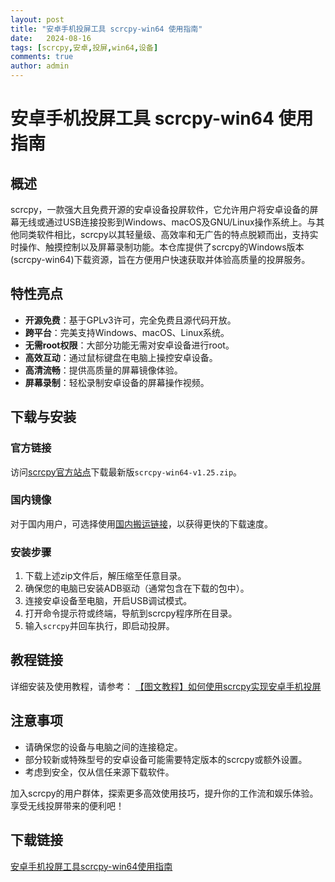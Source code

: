 ```yaml
---
layout: post
title: "安卓手机投屏工具 scrcpy-win64 使用指南"
date:   2024-08-16
tags: [scrcpy,安卓,投屏,win64,设备]
comments: true
author: admin
---
```

# 安卓手机投屏工具 scrcpy-win64 使用指南

## 概述

scrcpy，一款强大且免费开源的安卓设备投屏软件，它允许用户将安卓设备的屏幕无线或通过USB连接投影到Windows、macOS及GNU/Linux操作系统上。与其他同类软件相比，scrcpy以其轻量级、高效率和无广告的特点脱颖而出，支持实时操作、触摸控制以及屏幕录制功能。本仓库提供了scrcpy的Windows版本(scrcpy-win64)下载资源，旨在方便用户快速获取并体验高质量的投屏服务。

## 特性亮点

- **开源免费**：基于GPLv3许可，完全免费且源代码开放。
- **跨平台**：完美支持Windows、macOS、Linux系统。
- **无需root权限**：大部分功能无需对安卓设备进行root。
- **高效互动**：通过鼠标键盘在电脑上操控安卓设备。
- **高清流畅**：提供高质量的屏幕镜像体验。
- **屏幕录制**：轻松录制安卓设备的屏幕操作视频。

## 下载与安装

### 官方链接
访问[scrcpy官方站点](https://github.com/Genymobile/scrcpy/releases)下载最新版`scrcpy-win64-v1.25.zip`。

### 国内镜像
对于国内用户，可选择使用[国内搬运链接](http://yourmirrorsite.com/path/to/scrcpy-win64-v1.25.zip)，以获得更快的下载速度。

### 安装步骤
1. 下载上述zip文件后，解压缩至任意目录。
2. 确保您的电脑已安装ADB驱动（通常包含在下载的包中）。
3. 连接安卓设备至电脑，开启USB调试模式。
4. 打开命令提示符或终端，导航到scrcpy程序所在目录。
5. 输入`scrcpy`并回车执行，即启动投屏。

## 教程链接

详细安装及使用教程，请参考：
[【图文教程】如何使用scrcpy实现安卓手机投屏](https://blog.csdn.net/qq_28807911/article/details/129315909)

## 注意事项

- 请确保您的设备与电脑之间的连接稳定。
- 部分较新或特殊型号的安卓设备可能需要特定版本的scrcpy或额外设置。
- 考虑到安全，仅从信任来源下载软件。

加入scrcpy的用户群体，探索更多高效使用技巧，提升你的工作流和娱乐体验。享受无线投屏带来的便利吧！

## 下载链接

[安卓手机投屏工具scrcpy-win64使用指南](https://pan.quark.cn/s/bf97fc4b1ee6)